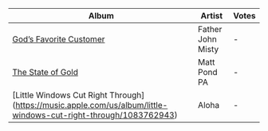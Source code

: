 Album | Artist | Votes
----- | ------ | -----
[God’s Favorite Customer](https://music.apple.com/us/album/gods-favorite-customer/1364116200) | Father John Misty | -
[The State of Gold](https://music.apple.com/us/album/the-state-of-gold/1465429281) | Matt Pond PA | -
[Little Windows Cut Right Through] (https://music.apple.com/us/album/little-windows-cut-right-through/1083762943) | Aloha | -
